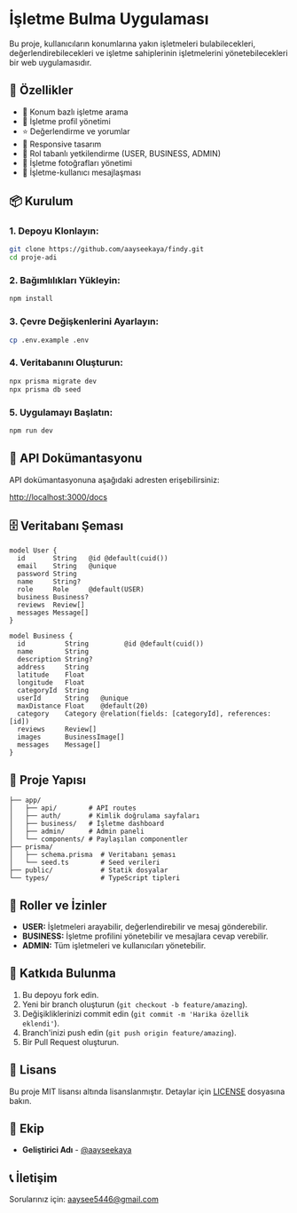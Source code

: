 # İşletme Bulma Uygulaması

Bu proje, kullanıcıların konumlarına yakın işletmeleri bulabilecekleri, değerlendirebilecekleri ve işletme sahiplerinin işletmelerini yönetebilecekleri bir web uygulamasıdır.

## 🚀 Özellikler

- 📍 Konum bazlı işletme arama
- 🏢 İşletme profil yönetimi
- ⭐ Değerlendirme ve yorumlar
- 📱 Responsive tasarım
- 🔐 Rol tabanlı yetkilendirme (USER, BUSINESS, ADMIN)
- 📸 İşletme fotoğrafları yönetimi
- 💬 İşletme-kullanıcı mesajlaşması

## 📦 Kurulum

### 1. Depoyu Klonlayın:
```bash
git clone https://github.com/aayseekaya/findy.git
cd proje-adi
```

### 2. Bağımlılıkları Yükleyin:
```bash
npm install
```

### 3. Çevre Değişkenlerini Ayarlayın:
```bash
cp .env.example .env
```

### 4. Veritabanını Oluşturun:
```bash
npx prisma migrate dev
npx prisma db seed
```

### 5. Uygulamayı Başlatın:
```bash
npm run dev
```

## 📝 API Dokümantasyonu

API dokümantasyonuna aşağıdaki adresten erişebilirsiniz:

[http://localhost:3000/docs](http://localhost:3000/docs)

## 🗄️ Veritabanı Şeması

```prisma
model User {
  id       String   @id @default(cuid())
  email    String   @unique
  password String
  name     String?
  role     Role     @default(USER)
  business Business?
  reviews  Review[]
  messages Message[]
}

model Business {
  id          String         @id @default(cuid())
  name        String
  description String?
  address     String
  latitude    Float
  longitude   Float
  categoryId  String
  userId      String   @unique
  maxDistance Float    @default(20)
  category    Category @relation(fields: [categoryId], references: [id])
  reviews     Review[]
  images      BusinessImage[]
  messages    Message[]
}
```

## 📁 Proje Yapısı

```
├── app/
│   ├── api/        # API routes
│   ├── auth/       # Kimlik doğrulama sayfaları
│   ├── business/   # İşletme dashboard
│   ├── admin/      # Admin paneli
│   └── components/ # Paylaşılan componentler
├── prisma/
│   ├── schema.prisma  # Veritabanı şeması
│   └── seed.ts        # Seed verileri
├── public/            # Statik dosyalar
└── types/             # TypeScript tipleri
```

## 🔐 Roller ve İzinler

- **USER:** İşletmeleri arayabilir, değerlendirebilir ve mesaj gönderebilir.
- **BUSINESS:** İşletme profilini yönetebilir ve mesajlara cevap verebilir.
- **ADMIN:** Tüm işletmeleri ve kullanıcıları yönetebilir.

## 🤝 Katkıda Bulunma

1. Bu depoyu fork edin.
2. Yeni bir branch oluşturun (`git checkout -b feature/amazing`).
3. Değişikliklerinizi commit edin (`git commit -m 'Harika özellik eklendi'`).
4. Branch'inizi push edin (`git push origin feature/amazing`).
5. Bir Pull Request oluşturun.

## 📄 Lisans

Bu proje MIT lisansı altında lisanslanmıştır. Detaylar için [LICENSE](LICENSE) dosyasına bakın.

## 👥 Ekip

- **Geliştirici Adı** - [@aayseekaya](https://github.com/aayseekaya)

## 📞 İletişim

Sorularınız için: [aaysee5446@gmail.com](mailto:aaysee5446@gmail.com)

